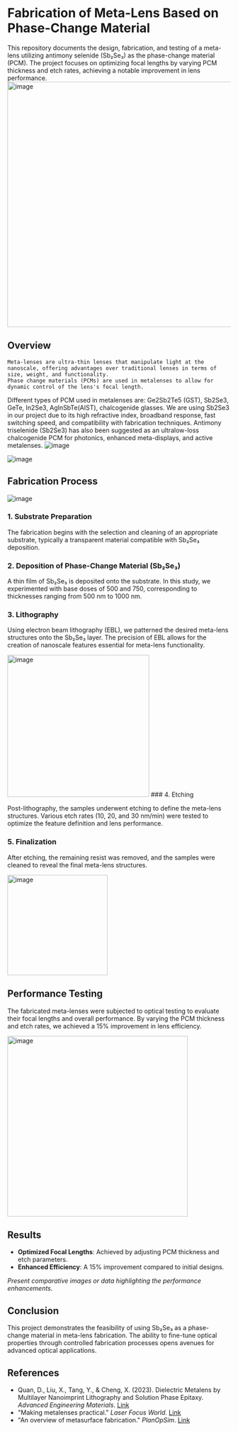 # Fabrication of Meta-Lens Based on Phase-Change Material

This repository documents the design, fabrication, and testing of a meta-lens utilizing antimony selenide (Sb₂Se₃) as the phase-change material (PCM). The project focuses on optimizing focal lengths by varying PCM thickness and etch rates, achieving a notable improvement in lens performance.
<img width="553" alt="image" src="https://github.com/user-attachments/assets/fe0fc4c0-f38e-4a24-803d-8421fbd47e7d" />


## Overview

	Meta-lenses are ultra-thin lenses that manipulate light at the nanoscale, offering advantages over traditional lenses in terms of size, weight, and functionality.
	Phase change materials (PCMs) are used in metalenses to allow for dynamic control of the lens's focal length.
Different types of PCM used in metalenses are: Ge2Sb2Te5 (GST), Sb2Se3, GeTe, In2Se3, AgInSbTe(AIST), chalcogenide glasses.
	We are using Sb2Se3 in our project due to its high refractive index, broadband response, fast switching speed, and compatibility with fabrication techniques.
Antimony triselenide (Sb2Se3) has also been suggested as an ultralow-loss chalcogenide PCM for photonics, enhanced meta-displays, and active metalenses.
![image](https://github.com/user-attachments/assets/1ab0e054-b1eb-4ab1-ac6f-14308975d6f6)

![image](https://github.com/user-attachments/assets/4ebded85-22fe-4aba-b4e4-addaa4308165)

## Fabrication Process
![image](https://github.com/user-attachments/assets/701b88b4-5269-4c36-9cc5-643d81a1bbc6)


### 1. Substrate Preparation

The fabrication begins with the selection and cleaning of an appropriate substrate, typically a transparent material compatible with Sb₂Se₃ deposition.


### 2. Deposition of Phase-Change Material (Sb₂Se₃)

A thin film of Sb₂Se₃ is deposited onto the substrate. In this study, we experimented with base doses of 500 and 750, corresponding to thicknesses ranging from 500 nm to 1000 nm.

### 3. Lithography

Using electron beam lithography (EBL), we patterned the desired meta-lens structures onto the Sb₂Se₃ layer. The precision of EBL allows for the creation of nanoscale features essential for meta-lens functionality.

<img width="320" alt="image" src="https://github.com/user-attachments/assets/c6e6636b-f036-428c-ad8f-c1cc099a70e0" />
### 4. Etching

Post-lithography, the samples underwent etching to define the meta-lens structures. Various etch rates (10, 20, and 30 nm/min) were tested to optimize the feature definition and lens performance.



### 5. Finalization

After etching, the remaining resist was removed, and the samples were cleaned to reveal the final meta-lens structures.

<img width="226" alt="image" src="https://github.com/user-attachments/assets/2d8431cb-d8b0-4629-8616-c0716fd6dbf0" />


## Performance Testing

The fabricated meta-lenses were subjected to optical testing to evaluate their focal lengths and overall performance. By varying the PCM thickness and etch rates, we achieved a 15% improvement in lens efficiency.

<img width="407" alt="image" src="https://github.com/user-attachments/assets/7ef9ee4f-fcc3-4336-a0ce-8ff2a2598e5a" />

## Results

- **Optimized Focal Lengths**: Achieved by adjusting PCM thickness and etch parameters.
- **Enhanced Efficiency**: A 15% improvement compared to initial designs.

*Present comparative images or data highlighting the performance enhancements.*

## Conclusion

This project demonstrates the feasibility of using Sb₂Se₃ as a phase-change material in meta-lens fabrication. The ability to fine-tune optical properties through controlled fabrication processes opens avenues for advanced optical applications.

## References

- Quan, D., Liu, X., Tang, Y., & Cheng, X. (2023). Dielectric Metalens by Multilayer Nanoimprint Lithography and Solution Phase Epitaxy. *Advanced Engineering Materials*. [Link](https://www.researchgate.net/figure/Schematic-illustration-of-metalens-fabrication-process-by-multilayer-NIL-and-SPE-which_fig2_370407817)
- "Making metalenses practical." *Laser Focus World*. [Link](https://www.laserfocusworld.com/optics/article/14203496/making-metalenses-practical)
- "An overview of metasurface fabrication." *PlanOpSim*. [Link](https://planopsim.com/design-example/an-overview-of-metasurface-fabrication/)



